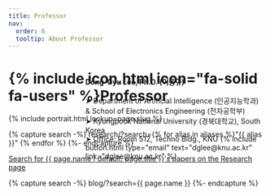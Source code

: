 ```yaml
---
title: Professor
nav:
  order: 6
  tooltip: About Professor
---
```


# {% include icon.html icon="fa-solid fa-users" %}Professor

<div class="container" style="display: flex; align-items: center; position: relative;">
  <div style="display: flex;">
    {% include portrait.html lookup=page.slug %}
  </div>
  <div style="display: flex; flex-direction: column; align-items: flex-start; text-align: left; position: absolute; left: 30%">
    <b>Dong-Gyu Lee, Ph.D. (이동규)</b><br>
    ➤ Department of Artificial Intelligence (인공지능학과) & School of Electronics Engineering (전자공학부)<br>
    ➤ Kyungpook National University (경북대학교), South Korea<br>
    ➤ Office: Room 512, Techno Bldg., KNU
    {%
      include button.html
      type="email"
      text="dglee@knu.ac.kr"
      link="dglee@knu.ac.kr"
    %}
  </div>
</div>

{% capture search -%}
  research/?search={% for alias in aliases %}"{{ alias }}" {% endfor %}
{%- endcapture %}

<p class="center">
  <a href="{{ search | relative_url | uri_escape }}">
    Search for {{ page.name | default: page.title }}'s papers on the Research page
  </a>
</p>

{% capture search -%}
  blog/?search={{ page.name }}
{%- endcapture %}
